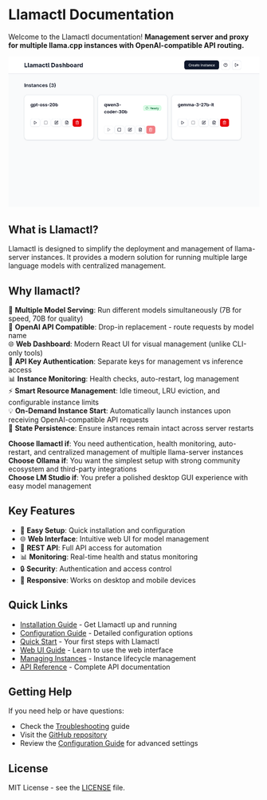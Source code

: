 # Llamactl Documentation

Welcome to the Llamactl documentation! **Management server and proxy for multiple llama.cpp instances with OpenAI-compatible API routing.**

![Dashboard Screenshot](images/screenshot.png)

## What is Llamactl?

Llamactl is designed to simplify the deployment and management of llama-server instances. It provides a modern solution for running multiple large language models with centralized management.

## Why llamactl?

🚀 **Multiple Model Serving**: Run different models simultaneously (7B for speed, 70B for quality)  
🔗 **OpenAI API Compatible**: Drop-in replacement - route requests by model name  
🌐 **Web Dashboard**: Modern React UI for visual management (unlike CLI-only tools)  
🔐 **API Key Authentication**: Separate keys for management vs inference access  
📊 **Instance Monitoring**: Health checks, auto-restart, log management  
⚡ **Smart Resource Management**: Idle timeout, LRU eviction, and configurable instance limits  
💡 **On-Demand Instance Start**: Automatically launch instances upon receiving OpenAI-compatible API requests  
💾 **State Persistence**: Ensure instances remain intact across server restarts  

**Choose llamactl if**: You need authentication, health monitoring, auto-restart, and centralized management of multiple llama-server instances  
**Choose Ollama if**: You want the simplest setup with strong community ecosystem and third-party integrations  
**Choose LM Studio if**: You prefer a polished desktop GUI experience with easy model management

## Key Features

- 🚀 **Easy Setup**: Quick installation and configuration
- 🌐 **Web Interface**: Intuitive web UI for model management
- 🔧 **REST API**: Full API access for automation
- 📊 **Monitoring**: Real-time health and status monitoring
- 🔒 **Security**: Authentication and access control
- 📱 **Responsive**: Works on desktop and mobile devices

## Quick Links

- [Installation Guide](getting-started/installation.md) - Get Llamactl up and running
- [Configuration Guide](getting-started/configuration.md) - Detailed configuration options
- [Quick Start](getting-started/quick-start.md) - Your first steps with Llamactl
- [Web UI Guide](user-guide/web-ui.md) - Learn to use the web interface
- [Managing Instances](user-guide/managing-instances.md) - Instance lifecycle management
- [API Reference](user-guide/api-reference.md) - Complete API documentation


## Getting Help

If you need help or have questions:

- Check the [Troubleshooting](user-guide/troubleshooting.md) guide
- Visit the [GitHub repository](https://github.com/lordmathis/llamactl)
- Review the [Configuration Guide](getting-started/configuration.md) for advanced settings

## License

MIT License - see the [LICENSE](https://github.com/lordmathis/llamactl/blob/main/LICENSE) file.

